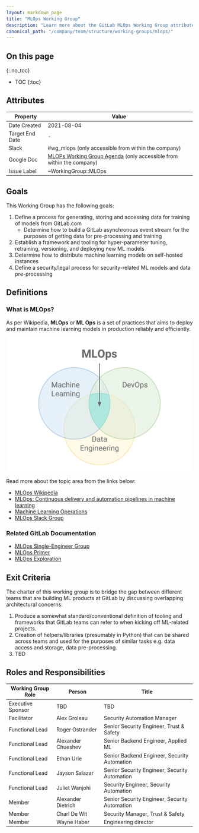 ```yaml
---
layout: markdown_page
title: "MLOps Working Group"
description: "Learn more about the GitLab MLOps Working Group attributes, goals, roles and responsibilities."
canonical_path: "/company/team/structure/working-groups/mlops/"
---
```


## On this page
{:.no_toc}

- TOC
{:toc}

## Attributes

| Property        | Value           |
|-----------------|-----------------|
| Date Created    | 2021-08-04 |
| Target End Date | - |
| Slack           | #wg_mlops (only accessible from within the company) |
| Google Doc      | [MLOPs Working Group Agenda](https://docs.google.com/document/d/18iOB05cFxS5to1eT55GwsENirBfVSjHCQJ2ostoY3cw/edit?usp=sharing) (only accessible from within the company) |
| Issue Label | ~WorkingGroup::MLOps  |

## Goals

This Working Group has the following goals:

1. Define a process for generating, storing and accessing data for training of models from GitLab.com
    - Determine how to build a GitLab asynchronous event stream for the purposes of getting data for pre-processing and training
1. Establish a framework and tooling for hyper-parameter tuning, retraining, versioning, and deploying new ML models
1. Determine how to distribute machine learning models on self-hosted instances
1. Define a security/legal process for security-related ML models and data pre-processing

## Definitions

### What is MLOps?

As per Wikipedia, **MLOps** or **ML Ops** is a set of practices that aims to deploy and maintain machine learning models in production reliably and efficiently.

![](image.png)

Read more about the topic area from the links below:

  - [MLOps Wikipedia](https://en.wikipedia.org/wiki/MLOps)
  - [MLOps: Continuous delivery and automation pipelines in machine learning](https://cloud.google.com/architecture/mlops-continuous-delivery-and-automation-pipelines-in-machine-learning)
  - [Machine Learning Operations](https://ml-ops.org/)
  - [MLOps Slack Group](https://mlops.community/)

### Related GitLab Documentation
  - [MLOps Single-Engineer Group](https://about.gitlab.com/handbook/engineering/incubation/mlops/)
  - [MLOps Primer](https://about.gitlab.com/handbook/engineering/incubation/mlops/modelops-primer.html)
  - [MLOps Exploration](https://gitlab.com/groups/gitlab-org/incubation-engineering/mlops/-/epics/1)
 
## Exit Criteria 

The charter of this working group is to bridge the gap between different teams that are building ML products at GitLab by discussing overlapping architectural concerns:

1. Produce a somewhat standard/conventional definition of tooling and frameworks that GitLab teams can refer to when kicking off ML-related projects.
1. Creation of helpers/libraries (presumably in Python) that can be shared across teams and used for the purposes of similar tasks e.g. data access and storage, data pre-processing.
1. TBD

## Roles and Responsibilities

| Working Group Role    | Person                | Title                                           |
|-----------------------|-----------------------|-------------------------------------------------|
| Executive Sponsor     | TBD      | TBD       |
| Facilitator           | Alex Groleau          | Security Automation Manager |
| Functional Lead                | Roger Ostrander       | Senior Security Engineer, Trust & Safety        |
| Functional Lead                | Alexander Chueshev         | Senior Backend Engineer, Applied ML |
| Functional Lead                | Ethan Urie            | Senior Backend Engineer, Security Automation    |
| Functional Lead                | Jayson Salazar        | Senior Security Engineer, Security Automation   |
| Functional Lead                | Juliet Wanjohi        | Security Engineer, Security Automation          |
| Member                | Alexander Dietrich    | Senior Security Engineer, Security Automation   |
| Member                | Charl De Wit            | Security Manager, Trust & Safety |
| Member                | Wayne Haber         | Engineering director |


